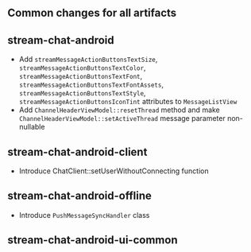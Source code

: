 ## Common changes for all artifacts

## stream-chat-android
- Add `streamMessageActionButtonsTextSize`, `streamMessageActionButtonsTextColor`, `streamMessageActionButtonsTextFont`,
 `streamMessageActionButtonsTextFontAssets`, `streamMessageActionButtonsTextStyle`, `streamMessageActionButtonsIconTint`
 attributes to `MessageListView`
- Add `ChannelHeaderViewModel::resetThread` method and make `ChannelHeaderViewModel::setActiveThread` message parameter non-nullable

## stream-chat-android-client
- Introduce ChatClient::setUserWithoutConnecting function

## stream-chat-android-offline
- Introduce `PushMessageSyncHandler` class

## stream-chat-android-ui-common
